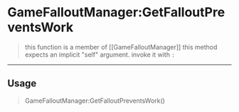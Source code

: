 # GameFalloutManager:GetFalloutPreventsWork
> this function is a member of [[GameFalloutManager]]
> this method expects an implicit "self" argument. invoke it with `:`
-----
## Usage
> GameFalloutManager:GetFalloutPreventsWork()
